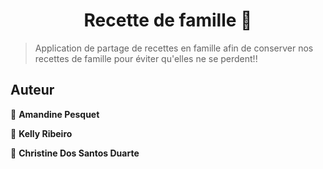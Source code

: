 <h1 align="center">Recette de famille 👋</h1>
<p>
</p>

>Application de partage de recettes en famille 
>afin de conserver nos recettes de famille pour éviter qu'elles ne se perdent!!


## Auteur

👤 **Amandine Pesquet**

👤 **Kelly Ribeiro**

👤 **Christine Dos Santos Duarte**